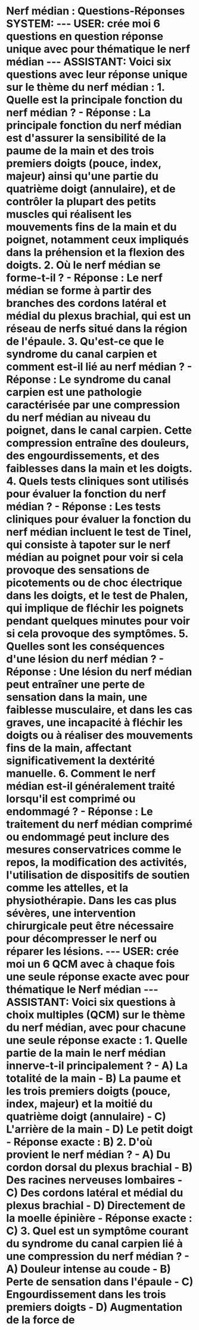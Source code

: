 # Nerf médian : Questions-Réponses **SYSTEM**: --- **USER**: crée moi 6 questions en question réponse unique avec pour thématique le nerf médian --- **ASSISTANT**: Voici six questions avec leur réponse unique sur le thème du nerf médian : 1. **Quelle est la principale fonction du nerf médian ?** - **Réponse :** La principale fonction du nerf médian est d'assurer la sensibilité de la paume de la main et des trois premiers doigts (pouce, index, majeur) ainsi qu'une partie du quatrième doigt (annulaire), et de contrôler la plupart des petits muscles qui réalisent les mouvements fins de la main et du poignet, notamment ceux impliqués dans la préhension et la flexion des doigts. 2. **Où le nerf médian se forme-t-il ?** - **Réponse :** Le nerf médian se forme à partir des branches des cordons latéral et médial du plexus brachial, qui est un réseau de nerfs situé dans la région de l'épaule. 3. **Qu'est-ce que le syndrome du canal carpien et comment est-il lié au nerf médian ?** - **Réponse :** Le syndrome du canal carpien est une pathologie caractérisée par une compression du nerf médian au niveau du poignet, dans le canal carpien. Cette compression entraîne des douleurs, des engourdissements, et des faiblesses dans la main et les doigts. 4. **Quels tests cliniques sont utilisés pour évaluer la fonction du nerf médian ?** - **Réponse :** Les tests cliniques pour évaluer la fonction du nerf médian incluent le test de Tinel, qui consiste à tapoter sur le nerf médian au poignet pour voir si cela provoque des sensations de picotements ou de choc électrique dans les doigts, et le test de Phalen, qui implique de fléchir les poignets pendant quelques minutes pour voir si cela provoque des symptômes. 5. **Quelles sont les conséquences d'une lésion du nerf médian ?** - **Réponse :** Une lésion du nerf médian peut entraîner une perte de sensation dans la main, une faiblesse musculaire, et dans les cas graves, une incapacité à fléchir les doigts ou à réaliser des mouvements fins de la main, affectant significativement la dextérité manuelle. 6. **Comment le nerf médian est-il généralement traité lorsqu'il est comprimé ou endommagé ?** - **Réponse :** Le traitement du nerf médian comprimé ou endommagé peut inclure des mesures conservatrices comme le repos, la modification des activités, l'utilisation de dispositifs de soutien comme les attelles, et la physiothérapie. Dans les cas plus sévères, une intervention chirurgicale peut être nécessaire pour décompresser le nerf ou réparer les lésions. --- **USER**: crée moi un 6 QCM avec à chaque fois une seule réponse exacte avec pour thématique le Nerf médian --- **ASSISTANT**: Voici six questions à choix multiples (QCM) sur le thème du nerf médian, avec pour chacune une seule réponse exacte : 1. **Quelle partie de la main le nerf médian innerve-t-il principalement ?** - A) La totalité de la main - B) La paume et les trois premiers doigts (pouce, index, majeur) et la moitié du quatrième doigt (annulaire) - C) L'arrière de la main - D) Le petit doigt - **Réponse exacte : B)** 2. **D'où provient le nerf médian ?** - A) Du cordon dorsal du plexus brachial - B) Des racines nerveuses lombaires - C) Des cordons latéral et médial du plexus brachial - D) Directement de la moelle épinière - **Réponse exacte : C)** 3. **Quel est un symptôme courant du syndrome du canal carpien lié à une compression du nerf médian ?** - A) Douleur intense au coude - B) Perte de sensation dans l'épaule - C) Engourdissement dans les trois premiers doigts - D) Augmentation de la force de